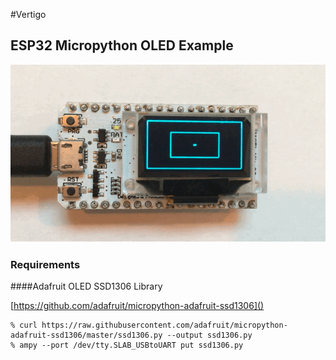 #Vertigo
## ESP32 Micropython OLED Example

![demo](images/demo.gif)

### Requirements

####Adafruit OLED SSD1306 Library

[https://github.com/adafruit/micropython-adafruit-ssd1306]()

```
% curl https://raw.githubusercontent.com/adafruit/micropython-adafruit-ssd1306/master/ssd1306.py --output ssd1306.py
% ampy --port /dev/tty.SLAB_USBtoUART put ssd1306.py
```

